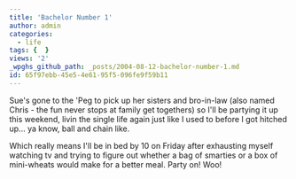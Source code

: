 ```yaml
---
title: 'Bachelor Number 1'
author: admin
categories:
  - life
tags: {  }
views: '2'
_wpghs_github_path: _posts/2004-08-12-bachelor-number-1.md
id: 65f97ebb-45e5-4e61-95f5-096fe9f59b11
---
```

<p>Sue's gone to the 'Peg to pick up her sisters and bro-in-law (also named Chris - the fun never stops at family get togethers) so I'll be partying it up this weekend, livin the single life again just like I used to before I got hitched up...  ya know, ball and chain like.</p>
<p>Which really means I'll be in bed by 10 on Friday after exhausting myself watching tv and trying to figure out whether a bag of smarties or a box of mini-wheats would make for a better meal.  Party on!  Woo!</p>
